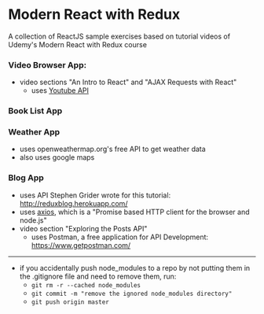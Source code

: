 # Modern React with Redux

A collection of ReactJS sample exercises based on tutorial videos of Udemy's Modern React with Redux course

### Video Browser App:
- video sections "An Intro to React" and "AJAX Requests with React"
    - uses [Youtube API](https://developers.google.com/youtube/v3/)

### Book List App

### Weather App
  - uses openweathermap.org's free API to get weather data
  - also uses google maps
  
### Blog App
  - uses API Stephen Grider wrote for this tutorial: http://reduxblog.herokuapp.com/
  - uses [axios](https://www.npmjs.com/package/axios), which is a "Promise based HTTP client for the browser and node.js"
  - video section "Exploring the Posts API"
    - uses Postman, a free application for API Development: https://www.getpostman.com/

---------------------------------------------------------------------------------------------------
- if you accidentally push node_modules to a repo by not putting them in the .gitignore
    file and need to remove them, run:
    - `git rm -r --cached node_modules`
    - `git commit -m "remove the ignored node_modules directory"`
    - `git push origin master`
